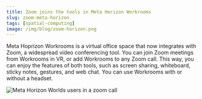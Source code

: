 ```yaml
---
title: Zoom joins the tools in Meta Horizon Workrooms
slug: zoom-meta-horizon
tags: [spatial-computing]
image: /img/blog/zoom-horizon.png
---
```


Meta Hoprizon Workrooms is a virtual office space that now integrates with Zoom, a widespread video conferencing tool. You can join Zoom meetings from Workrooms in VR, or add Workrooms to any Zoom call. This way, you can enjoy the features of both tools, such as screen sharing, whiteboard, sticky notes, gestures, and web chat. You can use Workrooms with or without a headset.

![Meta Horizon Worlds users in a zoom call](/img/blog/zoom-horizon.png)
